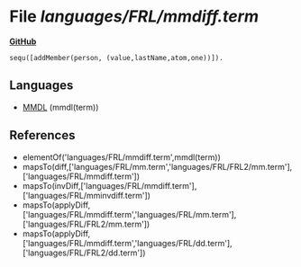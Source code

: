 # File _languages/FRL/mmdiff.term_
**[GitHub](https://github.com/softlang/yas/blob/master/languages/FRL/mmdiff.term)**
```
sequ([addMember(person, (value,lastName,atom,one))]).
```

## Languages
* [MMDL](../languages/MMDL.md) (mmdl(term))

## References
* elementOf('languages/FRL/mmdiff.term',mmdl(term))
* mapsTo(diff,['languages/FRL/mm.term','languages/FRL/FRL2/mm.term'],['languages/FRL/mmdiff.term'])
* mapsTo(invDiff,['languages/FRL/mmdiff.term'],['languages/FRL/mminvdiff.term'])
* mapsTo(applyDiff,['languages/FRL/mmdiff.term','languages/FRL/mm.term'],['languages/FRL/FRL2/mm.term'])
* mapsTo(applyDiff,['languages/FRL/mmdiff.term','languages/FRL/dd.term'],['languages/FRL/FRL2/dd.term'])
